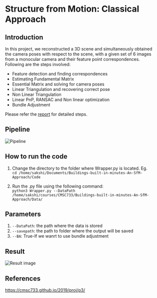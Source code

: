 # Structure from Motion: Classical Approach
## Introduction
In this project, we reconstructed a 3D scene and simultaneously obtained the camera poses with respect to the scene,
with a given set of 6 images from a monocular camera and
their feature point correspondences. Following are the steps involved:
* Feature detection and finding correspondences
* Estimating Fundamental Matrix
* Essential Matrix and solving for camera poses
* Linear Triangulation and recovering correct pose
* Non Linear Triangulation
* Linear PnP, RANSAC and Non linear optimization
* Bundle Adjustment

Please refer the [report](https://github.com/sakshikakde/SFM/blob/master/Report-compressed.pdf) for detailed steps.

## Pipeline

![Pipeline](https://github.com/sakshikakde/SFM/blob/master/images/pipeline.png)


## How to run the code
1) Change the directory to the folder where Wrapper.py is located. Eg.     
        `cd /home/sakshi/Documents/Buildings-built-in-minutes-An-SfM-Approach/Code`

2) Run the .py file using the following command:    
        `python3 Wrapper.py --DataPath /home/sakshi/courses/CMSC733/Buildings-built-in-minutes-An-SfM-Approach/Data/`

## Parameters
1) `--DataPath`: the path where the data is stored
2) `--savepath`: the path to folder where the output will be saved
3) `--BA`: True-If we wanrt to use bundle adjustment

## Result

![Result image](https://github.com/sakshikakde/SFM/blob/master/images/result.png)


## References
https://cmsc733.github.io/2019/proj/p3/
